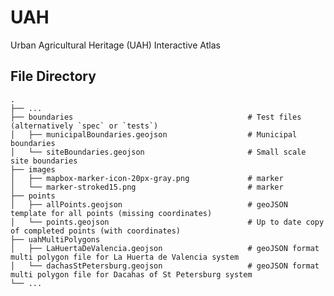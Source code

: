 # UAH
Urban Agricultural Heritage (UAH) Interactive Atlas

## File Directory
    .
    ├── ...
    ├── boundaries                                       # Test files (alternatively `spec` or `tests`)
    │   ├── municipalBoundaries.geojson                  # Municipal boundaries
    │   └── siteBoundaries.geojson                       # Small scale site boundaries
    ├── images   
    │   ├── mapbox-marker-icon-20px-gray.png             # marker
    │   └── marker-stroked15.png                         # marker
    ├── points   
    │   ├── allPoints.geojson                            # geoJSON template for all points (missing coordinates)
    │   └── points.geojson                               # Up to date copy of completed points (with coordinates)
    ├── uahMultiPolygons                                 
    │   ├── LaHuertaDeValencia.geojson                   # geoJSON format multi polygon file for La Huerta de Valencia system
    │   └── dachasStPetersburg.geojson                   # geoJSON format multi polygon file for Dacahas of St Petersburg system
    └── ...
